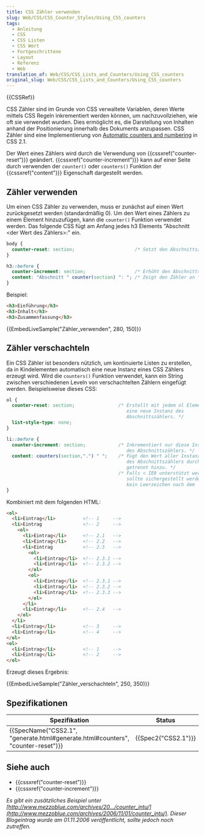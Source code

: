```yaml
---
title: CSS Zähler verwenden
slug: Web/CSS/CSS_Counter_Styles/Using_CSS_counters
tags:
  - Anleitung
  - CSS
  - CSS Listen
  - CSS Wert
  - Fortgeschrittene
  - Layout
  - Referenz
  - Web
translation_of: Web/CSS/CSS_Lists_and_Counters/Using_CSS_counters
original_slug: Web/CSS/CSS_Lists_and_Counters/Using_CSS_counters
---
```

{{CSSRef}}

CSS Zähler sind im Grunde von CSS verwaltete Variablen, deren Werte mittels CSS Regeln inkrementiert werden können, um nachzuvollziehen, wie oft sie verwendet wurden. Dies ermöglicht es, die Darstellung von Inhalten anhand der Positionierung innerhalb des Dokuments anzupassen. CSS Zähler sind eine Implementierung von [Automatic counters and numbering](http://www.w3.org/TR/CSS21/generate.html#counters) in CSS 2.1.

Der Wert eines Zählers wird durch die Verwendung von {{cssxref("counter-reset")}} geändert. {{cssxref("counter-increment")}} kann auf einer Seite durch verwenden der `counter()` oder `counters()` Funktion der {{cssxref("content")}} Eigenschaft dargestellt werden.

## Zähler verwenden

Um einen CSS Zähler zu verwenden, muss er zunächst auf einen Wert zurückgesetzt werden (standardmäßig 0). Um den Wert eines Zählers zu einem Element hinzuzufügen, kann die `counter()` Funktion verwendet werden. Das folgende CSS fügt am Anfang jedes h3 Elements "Abschnitt \<der Wert des Zählers>:" ein.

```css
body {
  counter-reset: section;                      /* Setzt den Abschnittszähler auf 0 */
}

h3::before {
  counter-increment: section;                  /* Erhöht den Abschnittszähler */
  content: "Abschnitt " counter(section) ": "; /* Zeigt den Zähler an */
}
```

Beispiel:

```html
<h3>Einführung</h3>
<h3>Inhalt</h3>
<h3>Zusammenfassung</h3>
```

{{EmbedLiveSample("Zähler_verwenden", 280, 150)}}

## Zähler verschachteln

Ein CSS Zähler ist besonders nützlich, um kontinuierte Listen zu erstellen, da in Kindelementen automatisch eine neue Instanz eines CSS Zählers erzeugt wird. Wird die `counters()` Funktion verwendet, kann ein String zwischen verschiedenen Leveln von verschachtelten Zählern eingefügt werden. Beispielsweise dieses CSS:

```css
ol {
  counter-reset: section;                /* Erstellt mit jedem ol Element
                                            eine neue Instanz des
                                            Abschnittszählers. */
  list-style-type: none;
}

li::before {
  counter-increment: section;            /* Inkrementiert nur diese Instanz
                                            des Abschnittszählers. */
  content: counters(section,".") " ";    /* Fügt den Wert aller Instanzen
                                            des Abschnittszählers durch "."
                                            getrennt hinzu. */
                                         /* Falls < IE8 unterstützt werden soll,
                                            sollte sichergestellt werden, dass
                                            kein Leerzeichen nach dem ',' steht. */
}
```

Kombiniert mit dem folgenden HTML:

```html
<ol>
  <li>Eintrag</li>          <!-- 1     -->
  <li>Eintrag               <!-- 2     -->
    <ol>
      <li>Eintrag</li>      <!-- 2.1   -->
      <li>Eintrag</li>      <!-- 2.2   -->
      <li>Eintrag           <!-- 2.3   -->
        <ol>
          <li>Eintrag</li>  <!-- 2.3.1 -->
          <li>Eintrag</li>  <!-- 2.3.2 -->
        </ol>
        <ol>
          <li>Eintrag</li>  <!-- 2.3.1 -->
          <li>Eintrag</li>  <!-- 2.3.2 -->
          <li>Eintrag</li>  <!-- 2.3.3 -->
        </ol>
      </li>
      <li>Eintrag</li>      <!-- 2.4   -->
    </ol>
  </li>
  <li>Eintrag</li>          <!-- 3     -->
  <li>Eintrag</li>          <!-- 4     -->
</ol>
<ol>
  <li>Eintrag</li>          <!-- 1     -->
  <li>Eintrag</li>          <!-- 2     -->
</ol>
```

Erzeugt dieses Ergebnis:

{{EmbedLiveSample("Zähler_verschachteln", 250, 350)}}

## Spezifikationen

| Spezifikation                                                                                            | Status                   | Kommentar                |
| -------------------------------------------------------------------------------------------------------- | ------------------------ | ------------------------ |
| {{SpecName("CSS2.1", "generate.html#generate.html#counters", "counter-reset")}} | {{Spec2("CSS2.1")}} | Ursprüngliche Definition |

## Siehe auch

- {{cssxref("counter-reset")}}
- {{cssxref("counter-increment")}}

_Es gibt ein zusätzliches Beispiel unter [http://www.mezzoblue.com/archives/20.../counter_intu/](http://www.mezzoblue.com/archives/2006/11/01/counter_intu/). Dieser Blogeintrag wurde am 01.11.2006 veröffentlicht, sollte jedoch noch zutreffen._
